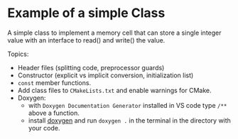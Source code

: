 # Example of a simple Class

A simple class to implement a memory cell that can store a single integer value with an interface to read() and write() the value.


Topics: 
* Header files (splitting code, preprocessor guards)
* Constructor (explicit vs implicit conversion, initialization list)
* `const` member functions.
* Add class files to `CMakeLists.txt` and enable warnings for CMake.
* Doxygen: 
  - with `Doxygen Documentation Generator` installed in VS code type `/**` above a function.
  - install [doxygen](https://doxygen.nl/) and run `doxygen .` in the terminal in the directory with your code.

